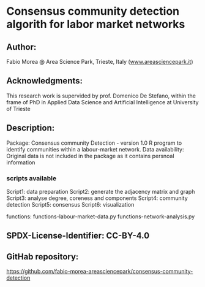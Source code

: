 # Consensus community detection algorith for labor market networks

## Author: 
Fabio Morea @ Area Science Park, Trieste, Italy (www.areasciencepark.it)
## Acknowledgments: 
This research work is supervided by prof. Domenico De Stefano,
within the frame of PhD in Applied Data Science and Artificial Intelligence at University of Trieste

## Description: 
Package: Consensus community Detection - version 1.0
R program to identify communities within a labour-market network.
Data availability: Original data is not included in the package as it contains persnoal information
### scripts available
Script1: data preparation
Script2: generate the adjacency matrix and graph
Script3: analyse degree, coreness and components
Script4: community detection
Script5: consensus 
Script6: visualization 

functions:
functions-labour-market-data.py
functions-network-analysis.py

## SPDX-License-Identifier: CC-BY-4.0

## GitHab repository:  
https://github.com/fabio-morea-areasciencepark/consensus-community-detection